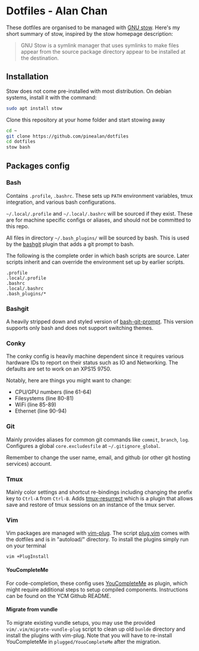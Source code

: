 # Dotfiles - Alan Chan
These dotfiles are organised to be managed with [GNU
stow](https://www.gnu.org/software/stow/manual/stow.html). Here's my short
summary of stow, inspired by the stow homepage description:

> GNU Stow is a symlink manager that uses symlinks to make files appear from the
> source package directory appear to be installed at the destination.


## Installation
Stow does not come pre-installed with most distribution. On debian systems,
install it with the command:
```bash
sudo apt install stow
```

Clone this repository at your home folder and start stowing away
```bash
cd ~
git clone https://github.com/pinealan/dotfiles
cd dotfiles
stow bash
```


## Packages config
### Bash
Contains `.profile`, `.bashrc`. These sets up `PATH` environment variables, tmux
integration, and various bash configurations.

`~/.local/.profile` and `~/.local/.bashrc` will be sourced if they exist. These
are for machine specific configs or aliases, and should not be committed to this
repo.

All files in directory `~/.bash_plugins/` will be sourced by bash. This is used
by the [bashgit](#bashgit) plugin that adds a git prompt to bash.

The following is the complete order in which bash scripts are source. Later
scripts inherit and can override the environment set up by earlier scripts.

    .profile
    .local/.profile
    .bashrc
    .local/.bashrc
    .bash_plugins/*


### Bashgit
A heavily stripped down and styled version of
[bash-git-prompt](https://github.com/magicmonty/bash-git-prompt). This version
supports only bash and does not support switching themes.


### Conky
The conky config is heavily machine dependent since it requires various hardware
IDs to report on their status such as IO and Networking. The defaults are set to
work on an XPS15 9750.

Notably, here are things you might want to change:
- CPU/GPU numbers   (line 61-64)
- Filesystems       (line 80-81)
- WiFi              (line 85-89)
- Ethernet          (line 90-94)


### Git
Mainly provides aliases for common git commands like `commit`, `branch`, `log`.
Configures a global `core.excludesfile` at `~/.gitignore_global`.

Remember to change the user name, email, and github (or other git hosting
services) account.


### Tmux
Mainly color settings and shortcut re-bindings including changing the prefix key
to `Ctrl-A` from `Ctrl-B`. Adds
[tmux-resurrect](https://github.com/tmux-plugins/tmux-resurrect) which is a
plugin that allows save and restore of tmux sessions on an instance of the tmux
server.


### Vim
Vim packages are managed with [vim-plug](https://github.com/junegunn/vim-plug).
The script [plug.vim](https://github.com/junegunn/vim-plug#installation) comes
with the dotfiles and is in "autoload/" directory. To install the plugins simply
run on your terminal

    vim +PlugInstall

#### YouCompleteMe
For code-completion, these config uses [YouCompleteMe](https://github.com/ycm-core/YouCompleteMe)
as plugin, which might require additional steps to setup compiled components.
Instructions can be found on the YCM Github README.


#### Migrate from vundle
To migrate existing vundle setups, you may use the provided 
`vim/.vim/migrate-vundle-plug` script to clean up old `bunlde` directory and
install the plugins with vim-plug. Note that you will have to re-install
YouCompleteMe in `plugged/YouoCompleteMe` after the migration.
